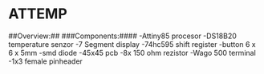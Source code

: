# ATTEMP
##Overview:##
###Components:####
-Attiny85 procesor
-DS18B20 temperature senzor
-7 Segment display
-74hc595 shift register
-button 6 x 6 x 5mm
-smd diode
-45x45 pcb
-8x 150 ohm rezistor
-Wago 500 terminal
-1x3 female pinheader

